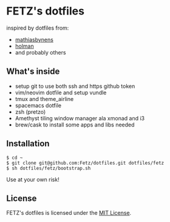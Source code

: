 # FETZ's dotfiles

inspired by dotfiles from:
- [mathiasbynens](https://github.com/mathiasbynens/dotfiles)
- [holman](https://github.com/holman/dotfiles)
- and probably others

## What's inside
- setup git to use both ssh and https github token
- vim/neovim dotfile and setup vundle
- tmux and theme_airline
- spacemacs dotfile
- zsh (pretzo)
- Amethyst tiling window manager ala xmonad and i3
- brew/cask to install some apps and libs needed

## Installation

```shell
$ cd ~
$ git clone git@github.com:Fetz/dotfiles.git dotfiles/fetz
$ sh dotfiles/fetz/bootstrap.sh
```

Use at your own risk!

## License

FETZ's dotfiles is licensed under the [MIT License](LICENSE).
